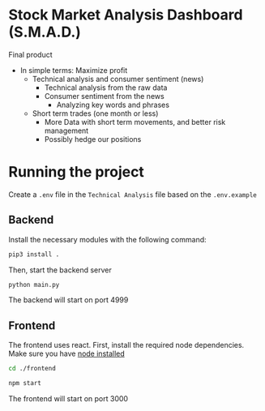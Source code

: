 # Stock Market Analysis Dashboard (S.M.A.D.)
Final product
  - In simple terms: Maximize profit
    - Technical analysis and consumer sentiment (news)
      - Technical analysis from the raw data
      - Consumer sentiment from the news
        - Analyzing key words and phrases
    - Short term trades (one month or less)
      - More Data with short term movements, and better   risk management
      - Possibly hedge our positions

# Running the project
Create a `.env` file in the `Technical Analysis` file based on the `.env.example`

## Backend
Install the necessary modules with the following command:
```bash
pip3 install .
```
Then, start the backend server
```bash
python main.py
```
The backend will start on port 4999

## Frontend
The frontend uses react.
First, install the required node dependencies. Make sure you have [node installed](https://nodejs.org/en) 
```bash
cd ./frontend
```

```bash 
npm start
```
The frontend will start on port 3000



